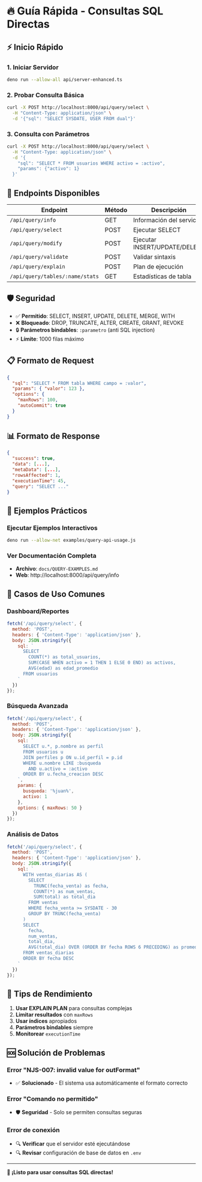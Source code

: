 # 🔥 Guía Rápida - Consultas SQL Directas

## ⚡ Inicio Rápido

### 1. Iniciar Servidor
```bash
deno run --allow-all api/server-enhanced.ts
```

### 2. Probar Consulta Básica
```bash
curl -X POST http://localhost:8000/api/query/select \
  -H "Content-Type: application/json" \
  -d '{"sql": "SELECT SYSDATE, USER FROM dual"}'
```

### 3. Consulta con Parámetros
```bash
curl -X POST http://localhost:8000/api/query/select \
  -H "Content-Type: application/json" \
  -d '{
    "sql": "SELECT * FROM usuarios WHERE activo = :activo", 
    "params": {"activo": 1}
  }'
```

## 🎯 Endpoints Disponibles

| Endpoint | Método | Descripción |
|----------|--------|-------------|
| `/api/query/info` | GET | Información del servicio |
| `/api/query/select` | POST | Ejecutar SELECT |
| `/api/query/modify` | POST | Ejecutar INSERT/UPDATE/DELETE |
| `/api/query/validate` | POST | Validar sintaxis |
| `/api/query/explain` | POST | Plan de ejecución |
| `/api/query/tables/:name/stats` | GET | Estadísticas de tabla |

## 🛡️ Seguridad

- ✅ **Permitido**: SELECT, INSERT, UPDATE, DELETE, MERGE, WITH
- ❌ **Bloqueado**: DROP, TRUNCATE, ALTER, CREATE, GRANT, REVOKE
- 🔒 **Parámetros bindables**: `:parametro` (anti SQL injection)
- ⚡ **Límite**: 1000 filas máximo

## 📋 Formato de Request

```json
{
  "sql": "SELECT * FROM tabla WHERE campo = :valor",
  "params": { "valor": 123 },
  "options": { 
    "maxRows": 100,
    "autoCommit": true 
  }
}
```

## 📊 Formato de Response

```json
{
  "success": true,
  "data": [...],
  "metaData": [...],
  "rowsAffected": 1,
  "executionTime": 45,
  "query": "SELECT ..."
}
```

## 🚀 Ejemplos Prácticos

### Ejecutar Ejemplos Interactivos
```bash
deno run --allow-net examples/query-api-usage.js
```

### Ver Documentación Completa
- **Archivo**: `docs/QUERY-EXAMPLES.md`
- **Web**: http://localhost:8000/api/query/info

## 🎯 Casos de Uso Comunes

### Dashboard/Reportes
```javascript
fetch('/api/query/select', {
  method: 'POST',
  headers: { 'Content-Type': 'application/json' },
  body: JSON.stringify({
    sql: `
      SELECT 
        COUNT(*) as total_usuarios,
        SUM(CASE WHEN activo = 1 THEN 1 ELSE 0 END) as activos,
        AVG(edad) as edad_promedio
      FROM usuarios
    `
  })
});
```

### Búsqueda Avanzada
```javascript
fetch('/api/query/select', {
  method: 'POST',
  headers: { 'Content-Type': 'application/json' },
  body: JSON.stringify({
    sql: `
      SELECT u.*, p.nombre as perfil
      FROM usuarios u
      JOIN perfiles p ON u.id_perfil = p.id
      WHERE u.nombre LIKE :busqueda
        AND u.activo = :activo
      ORDER BY u.fecha_creacion DESC
    `,
    params: { 
      busqueda: '%juan%', 
      activo: 1 
    },
    options: { maxRows: 50 }
  })
});
```

### Análisis de Datos
```javascript
fetch('/api/query/select', {
  method: 'POST',
  headers: { 'Content-Type': 'application/json' },
  body: JSON.stringify({
    sql: `
      WITH ventas_diarias AS (
        SELECT 
          TRUNC(fecha_venta) as fecha,
          COUNT(*) as num_ventas,
          SUM(total) as total_dia
        FROM ventas
        WHERE fecha_venta >= SYSDATE - 30
        GROUP BY TRUNC(fecha_venta)
      )
      SELECT 
        fecha,
        num_ventas,
        total_dia,
        AVG(total_dia) OVER (ORDER BY fecha ROWS 6 PRECEDING) as promedio_7dias
      FROM ventas_diarias
      ORDER BY fecha DESC
    `
  })
});
```

## 🔧 Tips de Rendimiento

1. **Usar EXPLAIN PLAN** para consultas complejas
2. **Limitar resultados** con `maxRows`
3. **Usar índices** apropiados
4. **Parámetros bindables** siempre
5. **Monitorear** `executionTime`

## 🆘 Solución de Problemas

### Error "NJS-007: invalid value for outFormat"
- ✅ **Solucionado** - El sistema usa automáticamente el formato correcto

### Error "Comando no permitido"
- 🛡️ **Seguridad** - Solo se permiten consultas seguras

### Error de conexión
- 🔍 **Verificar** que el servidor esté ejecutándose
- 🔍 **Revisar** configuración de base de datos en `.env`

---

**🎉 ¡Listo para usar consultas SQL directas!**
